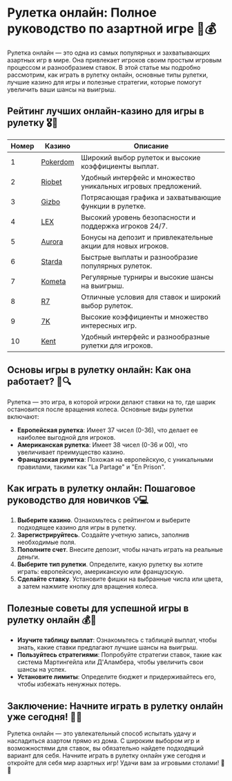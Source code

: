 # Рулетка онлайн: Полное руководство по азартной игре 🎡💰

Рулетка онлайн — это одна из самых популярных и захватывающих азартных игр в мире. Она привлекает игроков своим простым игровым процессом и разнообразием ставок. В этой статье мы подробно рассмотрим, как играть в рулетку онлайн, основные типы рулетки, лучшие казино для игры и полезные стратегии, которые помогут увеличить ваши шансы на выигрыш.

## Рейтинг лучших онлайн-казино для игры в рулетку 🎖️🌟

| Номер | Казино | Описание |
|-------|--------|----------|
| 1 | [Pokerdom](https://brandplay.link/4k77v2yx) | Широкий выбор рулеток и высокие коэффициенты выплат. |
| 2 | [Riobet](https://brandplay.link/7xBLTPyj) | Удобный интерфейс и множество уникальных игровых предложений. |
| 3 | [Gizbo](https://brandplay.link/bprXw4YV) | Потрясающая графика и захватывающие функции в рулетке. |
| 4 | [LEX](https://brandplay.link/zW4hdDFV) | Высокий уровень безопасности и поддержка игроков 24/7. |
| 5 | [Aurora](https://10trafic-stat2.com/click/668546556bcc6313411604bd/6766/13032/subaccount) | Бонусы на депозит и привлекательные акции для новых игроков. |
| 6 | [Starda](https://brandplay.link/fB7xwRFL) | Быстрые выплаты и разнообразие популярных рулеток. |
| 7 | [Kometa](https://brandplay.link/8ZymQJV8) | Регулярные турниры и высокие шансы на выигрыш. |
| 8 | [R7](https://brandplay.link/bMd3Yjsw) | Отличные условия для ставок и широкий выбор рулеток. |
| 9 | [7K](https://brandplay.link/BvQyFShp) | Высокие коэффициенты и множество интересных игр. |
| 10 | [Kent](https://brandplay.link/Fv2WP3js) | Удобный интерфейс и разнообразные рулетки для игроков. |

## Основы игры в рулетку онлайн: Как она работает? 🎲🔍

Рулетка — это игра, в которой игроки делают ставки на то, где шарик остановится после вращения колеса. Основные виды рулетки включают:

- **Европейская рулетка**: Имеет 37 чисел (0-36), что делает ее наиболее выгодной для игроков.
- **Американская рулетка**: Имеет 38 чисел (0-36 и 00), что увеличивает преимущество казино.
- **Французская рулетка**: Похожая на европейскую, с уникальными правилами, такими как "La Partage" и "En Prison".

## Как играть в рулетку онлайн: Пошаговое руководство для новичков 💡💻

1. **Выберите казино**. Ознакомьтесь с рейтингом и выберите подходящее казино для игры в рулетку.
2. **Зарегистрируйтесь**. Создайте учетную запись, заполнив необходимые поля.
3. **Пополните счет**. Внесите депозит, чтобы начать играть на реальные деньги.
4. **Выберите тип рулетки**. Определите, какую рулетку вы хотите играть: европейскую, американскую или французскую.
5. **Сделайте ставку**. Установите фишки на выбранные числа или цвета, а затем нажмите кнопку для вращения колеса.

## Полезные советы для успешной игры в рулетку онлайн 💰🎯

- **Изучите таблицу выплат**: Ознакомьтесь с таблицей выплат, чтобы знать, какие ставки предлагают лучшие шансы на выигрыш.
- **Пользуйтесь стратегиями**: Попробуйте стратегии ставок, такие как система Мартингейла или Д'Aламбера, чтобы увеличить свои шансы на успех.
- **Установите лимиты**: Определите бюджет и придерживайтесь его, чтобы избежать ненужных потерь.

## Заключение: Начните играть в рулетку онлайн уже сегодня! 🌟🍀

Рулетка онлайн — это увлекательный способ испытать удачу и насладиться азартом прямо из дома. С широким выбором игр и возможностями для ставок, вы обязательно найдете подходящий вариант для себя. Начните играть в рулетку онлайн уже сегодня и откройте для себя мир азартных игр! Удачи вам за игровыми столами! 🎉✨

